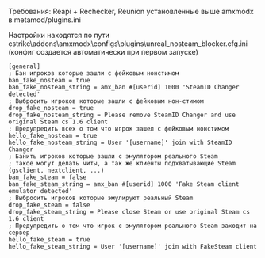 Требования: Reapi + Rechecker, Reunion установленные выше amxmodx в metamod/plugins.ini

 
Настройки находятся по пути cstrike\addons\amxmodx\configs\plugins\unreal_nosteam_blocker.cfg.ini
(конфиг создается автоматически при первом запуске)

```
[general]
; Бан игроков которые зашли с фейковым нонстимом
ban_fake_nosteam = true
ban_fake_nosteam_string = amx_ban #[userid] 1000 'SteamID Changer detected'
; Выбросить игроков которые зашли с фейковым нон-стимом
drop_fake_nosteam = true
drop_fake_nosteam_string = Please remove SteamID Changer and use original Steam cs 1.6 client
; Предупредить всех о том что игрок зашел с фейковым нонстимом
hello_fake_nosteam = true
hello_fake_nosteam_string = User '[username]' join with SteamID Changer
; Банить игроков которые зашли с эмулятором реального Steam
; такое могут делать читы, а так же клиенты подхватывающие Steam (gsclient, nextclient, ...)
ban_fake_steam = false
ban_fake_steam_string = amx_ban #[userid] 1000 'Fake Steam client emulator detected'
; Выбросить игроков которые эмулируют реальный Steam
drop_fake_steam = false
drop_fake_steam_string = Please close Steam or use original Steam cs 1.6 client
; Предупредить о том что игрок с эмулятором реального Steam заходит на сервер
hello_fake_steam = true
hello_fake_steam_string = User '[username]' join with FakeSteam client
```
